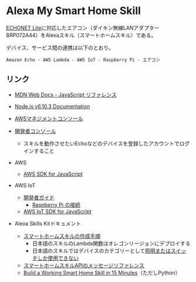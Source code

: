 # Alexa My Smart Home Skill

[ECHONET Lite](https://echonet.jp/spec_g/#standard-01)に対応したエアコン（ダイキン無線LANアダプターBRP072A44）をAlexaスキル（スマートホームスキル）である。

デバイス、サービス間の連携は以下のとおり。

```
Amazon Echo - AWS Lambda - AWS IoT - Raspberry Pi - エアコン
```

## リンク

- [MDN Web Docs - JavaScript リファレンス](https://developer.mozilla.org/docs/Web/JavaScript/Reference)
- [Node.js v6.10.3 Documentation](https://nodejs.org/docs/v6.10.3/api/)

- [AWSマネジメントコンソール](https://console.aws.amazon.com/)
- [開発者コンソール](https://developer.amazon.com/home.html)
  - スキルを動作させたいEchoなどのデバイスを登録したアカウントでログインすること

- AWS
  - [AWS SDK for JavaScript](http://docs.amazonwebservices.com/AWSJavaScriptSDK/latest/frames.html)

- AWS IoT
  - [開発者ガイド](http://docs.aws.amazon.com/iot/latest/developerguide/)
    - [Raspberry Pi の接続](https://docs.aws.amazon.com/iot/latest/developerguide/iot-sdk-setup.html)
  - [AWS IoT SDK for JavaScript](https://github.com/aws/aws-iot-device-sdk-js)

- Alexa Skills Kitドキュメント
  - [スマートホームスキルの作成手順](https://developer.amazon.com/ja/docs/smarthome/steps-to-build-a-smart-home-skill.html)
    - 日本語のスキルのLambda関数はオレゴンリージョンにデプロイする
    - 日本語のスキルではデバイスのカテゴリーとして[照明またはスイッチしか使用できない](https://developer.amazon.com/ja/docs/smarthome/develop-smart-home-skills-in-multiple-languages.html#decide-languages)
  - [スマートホームスキルAPIのメッセージリファレンス](https://developer.amazon.com/ja/docs/smarthome/smart-home-skill-api-message-reference.html)
  - [Build a Working Smart Home Skill in 15 Minutes](https://github.com/alexa/alexa-smarthome/wiki/Build-a-Working-Smart-Home-Skill-in-15-Minutes)（ただしPython）
